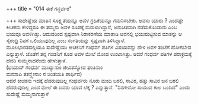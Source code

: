 +++
title = "014 ಈಕೆ ಗನ್ಧರ್ವರ"

+++
ಸುದೇಷ್ಣೆಯ ಮಾತಿನ ಸೂಕ್ಷ್ಮತೆಯನ್ನೂ ಅವಳ ಗ್ರಹಿಕೆಯನ್ನೂ ಗಮನಿಸಬೇಕು. ಅವಳು ಯಾರು ? ಎಂದಷ್ಟೇ ಕೀಚಕನು ಕೇಳಿದ್ದರೂ ಈ ತಮ್ಮನು ಅವಳ ರೂಪಕ್ಕೆ ಮರುಳಾಗಿದ್ದಾನೆ, ಅನುಚಿತವಾಗಿ ನಡೆದುಕೊಂಡಾನು ಎಂಬ ಭಯವೂ ಅವಳಿಗಿತ್ತು. ಆದುದರಿಂದ ಸ್ಪಷ್ಟವಾಗಿ ನಿರಾಕರಣೆಯ ಮಾತಾಡಿ ಅವನಲ್ಲಿ ಭಯಹುಟ್ಟಿಸುವ ಮಾತನ್ನು ಆ ಸೈರಂಧ್ರಿ ನಿನಗೆ ಒಲಿಯುವುದಿಲ್ಲ ಎಂಬ ಸಂಗತಿಯನ್ನು ಸ್ಪಷ್ಟವಾಗಿ ತಿಳಿಸಿದ್ದಾಳೆ.   
ಮೂಲಭಾರತದಲ್ಲಿಯೂ ಸುದೇಷ್ಣೆಯು ಕೀಚಕನಿಗೆ ಗಂಧರ್ವ ಪತಿಗಳ ವಿಷಯವನ್ನು ಹೇಳಿ ಅವಳ ತಂಟೆಗೆ ಹೋಗಬೇಡ ಎನ್ನುತ್ತಾಳೆ. ಜೊತೆಗೆ ತನ್ನ ಗಂಡನಿಗೆ ಕೂಡ ಅವಳ ಮೇಲೆ ಮೋಹ ಉಂಟಾಗಿತ್ತು. ಆದರೆ ಗಂಧರ್ವ ಪತಿಗಳ ಪರಾಕ್ರಮಕ್ಕೆ ಹೆದರಿ ಸುಮ್ಮನಾದನೆಂದು ಹೇಳುತ್ತಾಳೆ.   
(ಭಯಾದ್ ಗಂಧರ್ವ ಮುಖ್ಯಾನಾಂ ಜೀವಿತಸ್ಯೋಪ ಘಾತಿನಾಂ  
ಮನಸಾಪಿ ತತಸ್ತ್ವೇನಾಂ ನ ಚಿಂತಯತಿ ಪಾರ್ಥಿವ)  
ಆದರೆ ಕೀಚಕನು ಇದಕ್ಕೆ ಹೆದರುವುದಿಲ್ಲ ಗಂಧರ್ವರು ನೂರು ಮಂದಿ ಬರಲಿ, ಸಾವಿರ, ಹತ್ತು ಸಾವಿರ ಜನ ಬರಲಿ ಹೆದರುವುದಿಲ್ಲ ಎಂದ ಮೇಲೆ ಈ ಐವರು ಯಾವ ಲೆಕ್ಕ ? ಎನ್ನುತ್ತಾನೆ. "ನಿನಗೇನೋ ಸಾಯುವ ಕಾಲ ಬಂದಿದೆ" ಎಂದು ಸುದೇಷ್ಣೆ ಸುಮ್ಮನಾಗುತ್ತಾಳೆ